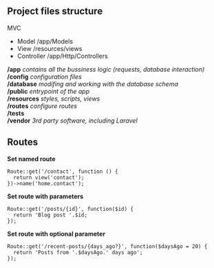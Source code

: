 ## Project files structure

MVC   
- Model /app/Models  
- View /resources/views  
- Controller /app/Http/Controllers  

__/app__ _contains all the bussiness logic (requests, database interaction)_  
__/config__ _configuration files_  
__/database__ _modifing and working with the database schema_  
__/public__ _entrypoint of the app_  
__/resources__ _styles, scripts, views_  
__/routes__ _configure routes_  
__/tests__  
__/vendor__ _3rd party software, including Laravel_  

## Routes

__Set named route__  
```
Route::get('/contact', function () {    
  return view('contact');    
})->name('home.contact');
```

__Set route with parameters__  
```
Route::get('/posts/{id}', function($id) {  
  return 'Blog post '.$id;  
});
```

__Set route with optional parameter__  
```
Route::get('/recent-posts/{days_ago?}', function($daysAgo = 20) {  
  return 'Posts from '.$daysAgo.' days ago';  
});
```  

